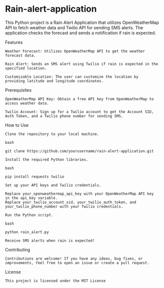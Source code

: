 # Rain-alert-application
This Python project is a Rain Alert Application that utilizes OpenWeatherMap API to fetch weather data and Twilio API for sending SMS alerts. The application checks the forecast and sends a notification if rain is expected.

Features

    Weather Forecast: Utilizes OpenWeatherMap API to get the weather forecast data.

    Rain Alert: Sends an SMS alert using Twilio if rain is expected in the specified location.

    Customizable Location: The user can customize the location by providing latitude and longitude coordinates.

Prerequisites

    OpenWeatherMap API Key: Obtain a free API key from OpenWeatherMap to access weather data.

    Twilio Account: Sign up for a Twilio account to get the Account SID, Auth Token, and a Twilio phone number for sending SMS.

How to Use

    Clone the repository to your local machine.

    bash

    git clone https://github.com/yourusername/rain-alert-application.git

    Install the required Python libraries.

    bash

    pip install requests twilio

    Set up your API keys and Twilio credentials.

    Replace your_openweathermap_api_key with your OpenWeatherMap API key in the api_key variable.
    Replace your_twilio_account_sid, your_twilio_auth_token, and your_twilio_phone_number with your Twilio credentials.

    Run the Python script.

    bash

    python rain_alert.py

    Receive SMS alerts when rain is expected!

Contributing

    Contributions are welcome! If you have any ideas, bug fixes, or improvements, feel free to open an issue or create a pull request.
License

    This project is licensed under the MIT License
